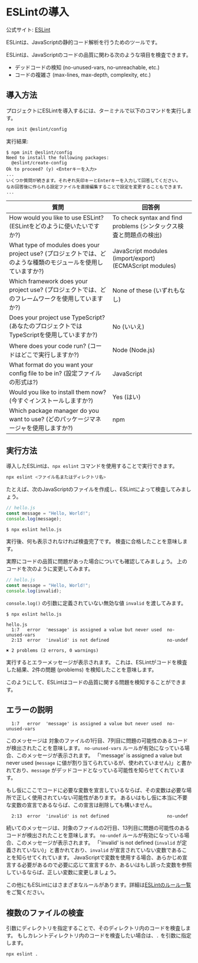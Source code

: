 # ESLintの導入

公式サイト: [ESLint](https://eslint.org/)

ESLintは、JavaScriptの静的コード解析を行うためのツールです。

ESLintは、JavaScriptのコードの品質に関わる次のような項目を検査できます。

- デッドコードの検知 (no-unused-vars, no-unreachable, etc.)
- コードの複雑さ (max-lines, max-depth, complexity, etc.)

## 導入方法

プロジェクトにESLintを導入するには、ターミナルで以下のコマンドを実行します。

```bash
npm init @eslint/config
```

実行結果:

```console
$ npm init @eslint/config
Need to install the following packages:
  @eslint/create-config
Ok to proceed? (y) <Enterキーを入力>
...
いくつか質問が続きます。それぞれ矢印キーとEnterキーを入力して回答してください。
なお回答後に作られる設定ファイルを直接編集することで設定を変更することもできます。
...
```

| 質問                                                                                                          | 回答例                                                             |
| ------------------------------------------------------------------------------------------------------------- | ------------------------------------------------------------------ |
| How would you like to use ESLint? (ESLintをどのように使いたいですか?)                                         | To check syntax and find problems (シンタックス検査と問題点の検出) |
| What type of modules does your project use? (プロジェクトでは、どのような種類のモジュールを使用していますか?) | JavaScript modules (import/export) (ECMAScript modules)            |
| Which framework does your project use? (プロジェクトでは、どのフレームワークを使用していますか?)              | None of these (いずれもなし)                                       |
| Does your project use TypeScript? (あなたのプロジェクトではTypeScriptを使用していますか?)                     | No (いいえ)                                                        |
| Where does your code run? (コードはどこで実行しますか?)                                                       | Node (Node.js)                                                     |
| What format do you want your config file to be in? (設定ファイルの形式は?)                                    | JavaScript                                                         |
| Would you like to install them now? (今すぐインストールしますか?)                                             | Yes (はい)                                                         |
| Which package manager do you want to use? (どのパッケージマネージャを使用しますか?)                           | npm                                                                |

## 実行方法

導入したESLintは、`npx eslint` コマンドを使用することで実行できます。

```bash
npx eslint <ファイル名またはディレクトリ名>
```

たとえば、次のJavaScriptのファイルを作成し、ESLintによって検査してみましょう。

```js
// hello.js
const message = "Hello, World!";
console.log(message);
```

```console
$ npx eslint hello.js
```

実行後、何も表示されなければ検査完了です。
検査に合格したことを意味します。

実際にコードの品質に問題があった場合についても確認してみましょう。
上のコードを次のように変更してみます。

```js
// hello.js
const message = "Hello, World!";
console.log(invalid);
```

`console.log()` の引数に定義されていない無効な値 `invalid` を渡してみます。

```console
$ npx eslint hello.js

hello.js
  1:7   error  'message' is assigned a value but never used  no-unused-vars
  2:13  error  'invalid' is not defined                      no-undef

✖ 2 problems (2 errors, 0 warnings)

```

実行するとエラーメッセージが表示されます。
これは、ESLintがコードを検査した結果、2件の問題 (problems) を検知したことを意味します。

このようにして、ESLintはコードの品質に関する問題を検知することができます。

## エラーの説明

```
  1:7   error  'message' is assigned a value but never used  no-unused-vars
```

このメッセージは 対象のファイルの1行目、7列目に問題の可能性のあるコードが検出されたことを意味します。
`no-unused-vars` ルールが有効になっている場合、このメッセージが表示されます。
「'message' is assigned a value but never used (`message` に値が割り当てられているが、使われていません)」と書かれており、`message` がデッドコードとなっている可能性を知らせてくれています。

もし仮にここでコードに必要な変数を宣言しているならば、その変数は必要な場所で正しく使用されていない可能性があります。
あるいはもし仮に本当に不要な変数の宣言であるならば、この宣言は削除しても構いません。

```
  2:13  error  'invalid' is not defined                      no-undef
```

続いてのメッセージは、対象のファイルの2行目、13列目に問題の可能性のあるコードが検出されたことを意味します。
`no-undef` ルールが有効になっている場合、このメッセージが表示されます。
「'invalid' is not defined (`invalid` が定義されていない)」と書かれており、`invalid` が宣言されていない変数であることを知らせてくれています。
JavaScriptで変数を使用する場合、あらかじめ宣言する必要があるので必要に応じて宣言するか、あるいはもし誤った変数を参照しているならば、正しい変数に変更しましょう。

この他にもESLintにはさまざまなルールがあります。詳細は[ESLintのルール一覧](https://eslint.org/docs/rules/)をご覧ください。

## 複数のファイルの検査

引数にディレクトリを指定することで、そのディレクトリ内のコードを検査します。
もしカレントディレクトリ内のコードを検査したい場合は、`.` を引数に指定します。

```bash
npx eslint .
```
